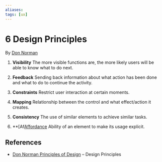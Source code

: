 ```yaml
---
aliases: 
tags: [ux]
---
```


# 6 Design Principles

By [Don Norman](https://wikipedia.org/wiki/don_norman)

1. **Visibility**
	The more visible functions are, the more likely users will be able to know what to do next.

2. **Feedback**
	Sending back information about what action has been done and what to do to continue the activity.

3. **Constraints**
    Restrict user interaction at certain moments.

4. **Mapping**
    Relationship between the control and what effect/action it creates.

5. **Consistency**
    The use of similar elements to achieve similar tasks.

6. **[Af[Affordance](../glossary/affordance.md)    Ability of an element to make its usage explicit.

## References

- [Don Norman Principles of Design](https://principles.design/examples/don-norman-s-principles-of-design) – Design Principles